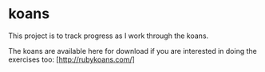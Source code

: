 # koans
This project is to track progress as I work through the koans.

The koans are available here for download if you are interested in doing the exercises too:  [http://rubykoans.com/]


